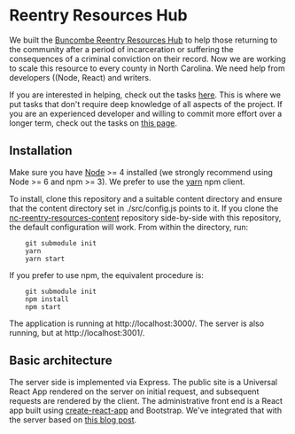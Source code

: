 # Reentry Resources Hub

We built the [Buncombe Reentry Resources Hub](http://www.buncombereentryhub.org/) to help those returning
to the community after a period of incarceration or suffering the consequences of a criminal conviction
on their record. Now we are working to scale this resource to every county in North Carolina.
We need help from developers ((Node, React) and writers.

If you are interested in helping, check out the tasks [here](https://github.com/CodeForNC/reentry-resources-hub/projects/3).
This is where we put tasks that don't require deep knowledge of all aspects of the project. If you are an experienced
developer and willing to commit more effort over a longer term, check out the tasks
on [this page](https://github.com/CodeForNC/reentry-resources-hub/projects/2).


## Installation
Make sure you have [Node](https://nodejs.org/en/) >= 4 installed (we strongly recommend using Node >= 6 and npm >= 3).
We prefer to use the [yarn](https://yarnpkg.com/) npm client.

To install, clone this repository and a suitable content directory and ensure that the content directory set in ./src/config.js points to it. If you clone the [nc-reentry-resources-content](https://github.com/CodeForNC/nc-reentry-resources-content) repository side-by-side with this repository, the default configuration will work. From within the directory, run:

````
    git submodule init
    yarn
    yarn start
````

If you prefer to use npm, the equivalent procedure is:

````
    git submodule init
    npm install
    npm start
````

The application is running at http://localhost:3000/. The server is also running, but at http://localhost:3001/.

## Basic architecture

The server side is implemented via Express. The public site is a Universal React App rendered on the server on initial request, and subsequent requests are rendered by the client. The administrative front end is a React app built
using [create-react-app](https://github.com/facebookincubator/create-react-app) and Bootstrap.
We've integrated that with the server based
on [this blog post](https://www.fullstackreact.com/articles/using-create-react-app-with-a-server/).
